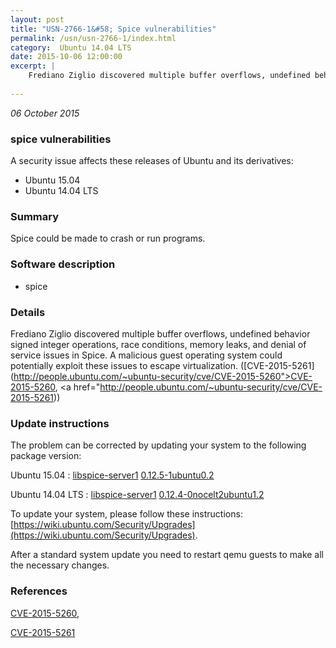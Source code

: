 ```yaml
---
layout: post
title: "USN-2766-1&#58; Spice vulnerabilities"
permalink: /usn/usn-2766-1/index.html
category:  Ubuntu 14.04 LTS
date: 2015-10-06 12:00:00
excerpt: |
    Frediano Ziglio discovered multiple buffer overflows, undefined behavior signed integer operations, race conditions, memory leaks, and denial of service issues in Spice. A malicious guest operating system could potentially exploit these issues to escape virtualization. ([CVE-2015-5261](http://people.ubuntu.com/~ubuntu-security/cve/CVE-2015-5260">CVE-2015-5260</a>, <a href="http://people.ubuntu.com/~ubuntu-security/cve/CVE-2015-5261)) 
    
--- 
```

 
 

*06 October 2015*

### spice vulnerabilities

A security issue affects these releases of Ubuntu and its derivatives:

* Ubuntu 15.04
* Ubuntu 14.04 LTS

### Summary

Spice could be made to crash or run programs. 

### Software description

* spice 

### Details

Frediano Ziglio discovered multiple buffer overflows, undefined behavior signed integer operations, race conditions, memory leaks, and denial of service issues in Spice. A malicious guest operating system could potentially exploit these issues to escape virtualization. ([CVE-2015-5261](http://people.ubuntu.com/~ubuntu-security/cve/CVE-2015-5260">CVE-2015-5260</a>, <a href="http://people.ubuntu.com/~ubuntu-security/cve/CVE-2015-5261)) 

### Update instructions

The problem can be corrected by updating your system to the following package version:

Ubuntu 15.04
 : [libspice-server1](https://launchpad.net/ubuntu/+source/spice) <span> [0.12.5-1ubuntu0.2](https://launchpad.net/ubuntu/+source/spice/0.12.5-1ubuntu0.2) </span> 

Ubuntu 14.04 LTS
 : [libspice-server1](https://launchpad.net/ubuntu/+source/spice) <span> [0.12.4-0nocelt2ubuntu1.2](https://launchpad.net/ubuntu/+source/spice/0.12.4-0nocelt2ubuntu1.2) </span> 

To update your system, please follow these instructions: [https://wiki.ubuntu.com/Security/Upgrades](https://wiki.ubuntu.com/Security/Upgrades).

After a standard system update you need to restart qemu guests to make all the necessary changes. 

### References

 
 [CVE-2015-5260](http://people.ubuntu.com/~ubuntu-security/cve/CVE-2015-5260), 

 [CVE-2015-5261](http://people.ubuntu.com/~ubuntu-security/cve/CVE-2015-5261)
 

